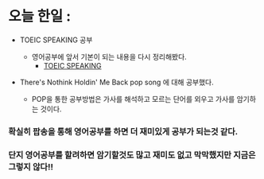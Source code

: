 # 오늘 한일 : 
  - TOEIC SPEAKING 공부
     - 영어공부에 앞서 기본이 되는 내용을 다시 정리해봤다.
       - [TOEIC SPEAKING]()
       
  - There's Nothink Holdin' Me Back pop song 에 대해 공부했다.
    - POP을 통한 공부방법은 가사를 해석하고 모르는 단어를 외우고 가사를 암기하는 것이다.  

### 확실히 팝송을 통해 영어공부를 하면 더 재미있게 공부가 되는것 같다.
### 단지 영어공부를 할려하면 암기할것도 많고 재미도 없고 막막했지만 지금은 그렇지 않다!!
